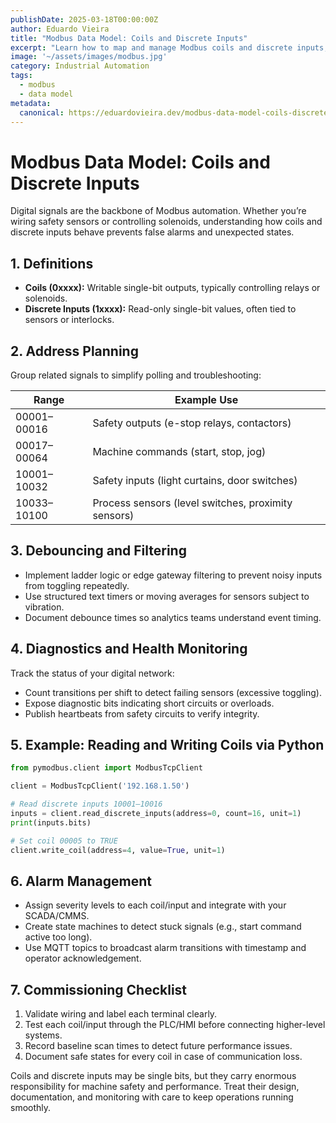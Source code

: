```yaml
---
publishDate: 2025-03-18T00:00:00Z
author: Eduardo Vieira
title: "Modbus Data Model: Coils and Discrete Inputs"
excerpt: "Learn how to map and manage Modbus coils and discrete inputs, including debouncing strategies and diagnostics."
image: '~/assets/images/modbus.jpg'
category: Industrial Automation
tags:
  - modbus
  - data model
metadata:
  canonical: https://eduardovieira.dev/modbus-data-model-coils-discrete-inputs
---
```


# Modbus Data Model: Coils and Discrete Inputs

Digital signals are the backbone of Modbus automation. Whether you’re wiring safety sensors or controlling solenoids, understanding how coils and discrete inputs behave prevents false alarms and unexpected states.

## 1. Definitions

- **Coils (0xxxx):** Writable single-bit outputs, typically controlling relays or solenoids.
- **Discrete Inputs (1xxxx):** Read-only single-bit values, often tied to sensors or interlocks.

## 2. Address Planning

Group related signals to simplify polling and troubleshooting:

| Range | Example Use |
| --- | --- |
| 00001–00016 | Safety outputs (e-stop relays, contactors) |
| 00017–00064 | Machine commands (start, stop, jog) |
| 10001–10032 | Safety inputs (light curtains, door switches) |
| 10033–10100 | Process sensors (level switches, proximity sensors) |

## 3. Debouncing and Filtering

- Implement ladder logic or edge gateway filtering to prevent noisy inputs from toggling repeatedly.
- Use structured text timers or moving averages for sensors subject to vibration.
- Document debounce times so analytics teams understand event timing.

## 4. Diagnostics and Health Monitoring

Track the status of your digital network:

- Count transitions per shift to detect failing sensors (excessive toggling).
- Expose diagnostic bits indicating short circuits or overloads.
- Publish heartbeats from safety circuits to verify integrity.

## 5. Example: Reading and Writing Coils via Python

```python
from pymodbus.client import ModbusTcpClient

client = ModbusTcpClient('192.168.1.50')

# Read discrete inputs 10001–10016
inputs = client.read_discrete_inputs(address=0, count=16, unit=1)
print(inputs.bits)

# Set coil 00005 to TRUE
client.write_coil(address=4, value=True, unit=1)
```

## 6. Alarm Management

- Assign severity levels to each coil/input and integrate with your SCADA/CMMS.
- Create state machines to detect stuck signals (e.g., start command active too long).
- Use MQTT topics to broadcast alarm transitions with timestamp and operator acknowledgement.

## 7. Commissioning Checklist

1. Validate wiring and label each terminal clearly.
2. Test each coil/input through the PLC/HMI before connecting higher-level systems.
3. Record baseline scan times to detect future performance issues.
4. Document safe states for every coil in case of communication loss.

Coils and discrete inputs may be single bits, but they carry enormous responsibility for machine safety and performance. Treat their design, documentation, and monitoring with care to keep operations running smoothly.
